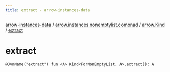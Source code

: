 ```yaml
---
title: extract - arrow-instances-data
---
```


[arrow-instances-data](../../index.html) / [arrow.instances.nonemptylist.comonad](../index.html) / [arrow.Kind](index.html) / [extract](./extract.html)

# extract

`@JvmName("extract") fun <A> Kind<ForNonEmptyList, `[`A`](extract.html#A)`>.extract(): `[`A`](extract.html#A)